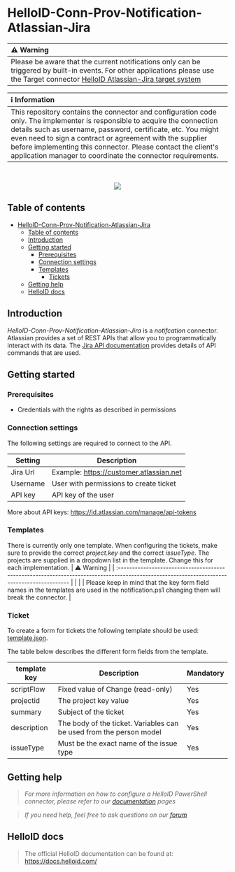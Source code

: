 # HelloID-Conn-Prov-Notification-Atlassian-Jira

| :warning: Warning                                                                                                                                                                                                                                 |
| :------------------------------------------------------------------------------------------------------------------------------------------------------------------------------------------------------------------------------------------------ |
| Please be aware that the current notifications only can be triggered by built-in events. For other applications please use the Target connector [HelloID Atlassian-Jira target system](https://github.com/Tools4everBV/HelloID-Conn-Prov-Target-Atlassian-Jira) |


| :information_source: Information                                                                                                                                                                                                                                                                                                                                                       |
| :------------------------------------------------------------------------------------------------------------------------------------------------------------------------------------------------------------------------------------------------------------------------------------------------------------------------------------------------------------------------------------- |
| This repository contains the connector and configuration code only. The implementer is responsible to acquire the connection details such as username, password, certificate, etc. You might even need to sign a contract or agreement with the supplier before implementing this connector. Please contact the client's application manager to coordinate the connector requirements. |
<br />
<p align="center"> 
  <img src="https://www.tools4ever.nl/connector-logos/atlassianjira-logo.png">
</p>

## Table of contents

- [HelloID-Conn-Prov-Notification-Atlassian-Jira](#helloid-conn-prov-notification-topdesk)
  - [Table of contents](#table-of-contents)
  - [Introduction](#introduction)
  - [Getting started](#getting-started)
    - [Prerequisites](#prerequisites)
    - [Connection settings](#connection-settings)
    - [Templates](#templates)
      - [Tickets](#tickets)
  - [Getting help](#getting-help)
  - [HelloID docs](#helloid-docs)

## Introduction

_HelloID-Conn-Prov-Notification-Atlassian-Jira_ is a _notifcation_ connector. Atlassian provides a set of REST APIs that allow you to programmatically interact with its data. The [Jira API documentation](https://developer.atlassian.com/cloud/jira/platform/rest/v3/api-group-issues/#api-rest-api-3-i) provides details of API commands that are used.

## Getting started
### Prerequisites

  - Credentials with the rights as described in permissions

### Connection settings

The following settings are required to connect to the API.

| Setting     | Description |
| ------------ | ----------- |
| Jira Url | Example: https://customer.atlassian.net |
| Username | User with permissions to create ticket |
| API key | API key of the user |

More about API keys: https://id.atlassian.com/manage/api-tokens


### Templates

There is currently only one template. When configuring the tickets, make sure to provide the correct _project.key_ and the correct _issueType_.
The projects are supplied in a dropdown list in the template. Change this for each implementation. 
| :warning: Warning                                                                                                                           |
| :------------------------------------------------------------------------------------------------------------------------------------------ |
|                                                                                                                                             |
| Please keep in mind that the key form field names in the templates are used in the notification.ps1 changing them will break the connector. |

### Ticket
To create a form for tickets the following template should be used: [template.json](https://github.com/Tools4everBV/HelloID-Conn-Prov-Notification-Atlassian-Jira/blob/main/template.json).

The table below describes the different form fields from the template.

| template key             | Description                                                                      | Mandatory |
| ------------------------ | -------------------------------------------------------------------------------- | --------- |
| scriptFlow | Fixed value of Change (read-only)  | Yes |
| projectid | The project key value | Yes |
| summary | Subject of the ticket  | Yes |
| description | The body of the ticket. Variables can be used from the person model | Yes |
| issueType | Must be the exact name of the issue type | Yes |



## Getting help

> _For more information on how to configure a HelloID PowerShell connector, please refer to our [documentation](https://docs.helloid.com/en/provisioning/notifications--provisioning-/notification-systems--provisioning-/powershell-notification-systems--provisioning-/add,-edit,-or-remove-a-powershell-notification-system.html) pages_

> _If you need help, feel free to ask questions on our [forum](https://forum.helloid.com/forum/helloid-connectors/provisioning/1266-helloid-conn-prov-notification-Atlassian-Jira)_

## HelloID docs

> The official HelloID documentation can be found at: https://docs.helloid.com/